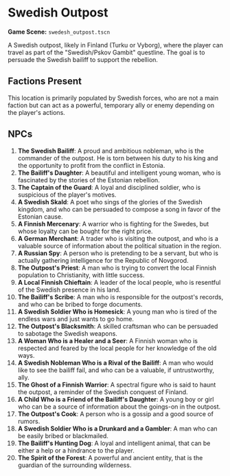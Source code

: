 # Swedish Outpost

**Game Scene:** `swedesh_outpost.tscn`

A Swedish outpost, likely in Finland (Turku or Vyborg), where the player can travel as part of the "Swedish/Pskov Gambit" questline. The goal is to persuade the Swedish bailiff to support the rebellion.

## Factions Present

This location is primarily populated by Swedish forces, who are not a main faction but can act as a powerful, temporary ally or enemy depending on the player's actions.

## NPCs

1.  **The Swedish Bailiff**: A proud and ambitious nobleman, who is the commander of the outpost. He is torn between his duty to his king and the opportunity to profit from the conflict in Estonia.
2.  **The Bailiff's Daughter**: A beautiful and intelligent young woman, who is fascinated by the stories of the Estonian rebellion.
3.  **The Captain of the Guard**: A loyal and disciplined soldier, who is suspicious of the player's motives.
4.  **A Swedish Skald**: A poet who sings of the glories of the Swedish kingdom, and who can be persuaded to compose a song in favor of the Estonian cause.
5.  **A Finnish Mercenary**: A warrior who is fighting for the Swedes, but whose loyalty can be bought for the right price.
6.  **A German Merchant**: A trader who is visiting the outpost, and who is a valuable source of information about the political situation in the region.
7.  **A Russian Spy**: A person who is pretending to be a servant, but who is actually gathering intelligence for the Republic of Novgorod.
8.  **The Outpost's Priest**: A man who is trying to convert the local Finnish population to Christianity, with little success.
9.  **A Local Finnish Chieftain**: A leader of the local people, who is resentful of the Swedish presence in his land.
10. **The Bailiff's Scribe**: A man who is responsible for the outpost's records, and who can be bribed to forge documents.
11. **A Swedish Soldier Who is Homesick**: A young man who is tired of the endless wars and just wants to go home.
12. **The Outpost's Blacksmith**: A skilled craftsman who can be persuaded to sabotage the Swedish weapons.
13. **A Woman Who is a Healer and a Seer**: A Finnish woman who is respected and feared by the local people for her knowledge of the old ways.
14. **A Swedish Nobleman Who is a Rival of the Bailiff**: A man who would like to see the bailiff fail, and who can be a valuable, if untrustworthy, ally.
15. **The Ghost of a Finnish Warrior**: A spectral figure who is said to haunt the outpost, a reminder of the Swedish conquest of Finland.
16. **A Child Who is a Friend of the Bailiff's Daughter**: A young boy or girl who can be a source of information about the goings-on in the outpost.
17. **The Outpost's Cook**: A person who is a gossip and a good source of rumors.
18. **A Swedish Soldier Who is a Drunkard and a Gambler**: A man who can be easily bribed or blackmailed.
19. **The Bailiff's Hunting Dog**: A loyal and intelligent animal, that can be either a help or a hindrance to the player.
20. **The Spirit of the Forest**: A powerful and ancient entity, that is the guardian of the surrounding wilderness.
